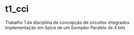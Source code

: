 # t1_cci
Trabalho 1 da disciplina de concepção de circuitos integrados
Implementação em Spice de um Somador Paralelo de 4 bits 